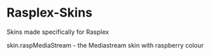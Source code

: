 Rasplex-Skins
=============

Skins made specifically for Rasplex

skin.raspMediaStream - the Mediastream skin with raspberry colour
